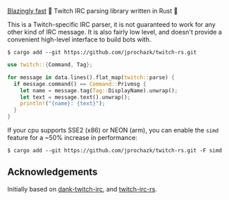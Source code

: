 [Blazingly fast](./benches) 🚀 Twitch IRC parsing library written in Rust 🦀

This is a Twitch-specific IRC parser, it is not guaranteed to work for any other kind of IRC message.
It is also fairly low level, and doesn't provide a convenient high-level interface to build bots with.

```
$ cargo add --git https://github.com/jprochazk/twitch-rs.git
```

```rust
use twitch::{Command, Tag};

for message in data.lines().flat_map(twitch::parse) {
  if message.command() == Command::Privmsg {
    let name = message.tag(Tag::DisplayName).unwrap();
    let text = message.text().unwrap();
    println!("{name}: {text}");
  }
}
```

If your cpu supports SSE2 (x86) or NEON (arm), you can enable the `simd` feature for a ~50% increase in performance:
```
$ cargo add --git https://github.com/jprochazk/twitch-rs.git -F simd
```

## Acknowledgements

Initially based on [dank-twitch-irc](https://github.com/robotty/dank-twitch-irc), and [twitch-irc-rs](https://github.com/robotty/twitch-irc-rs).
